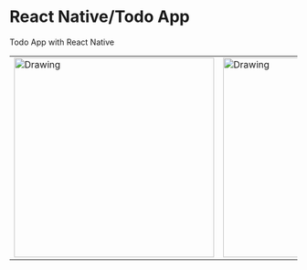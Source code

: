 
# React Native/Todo App
 Todo App with React Native

<table><tr>
<td> <img src="https://user-images.githubusercontent.com/81930281/156586640-067cff04-69d7-47a3-963a-6391950a7674.png" alt="Drawing" style="width: 350px;"/> </td>
<td> <img src="https://user-images.githubusercontent.com/81930281/156586618-56e6bdbe-e95f-4cb7-9eb9-5c5a3ca0908f.png" alt="Drawing" style="width: 350px;"/> </td>
</tr></table>

